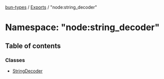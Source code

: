 [bun-types](https://github.com/oven-sh/bun-types/blob/master/api-docs/README.md) / [Exports](https://github.com/oven-sh/bun-types/blob/master/api-docs/modules.md) / "node:string\_decoder"

# Namespace: "node:string\_decoder"

## Table of contents

### Classes

- [StringDecoder](https://github.com/oven-sh/bun-types/blob/master/api-docs/classes/node_string_decoder_.StringDecoder.md)
